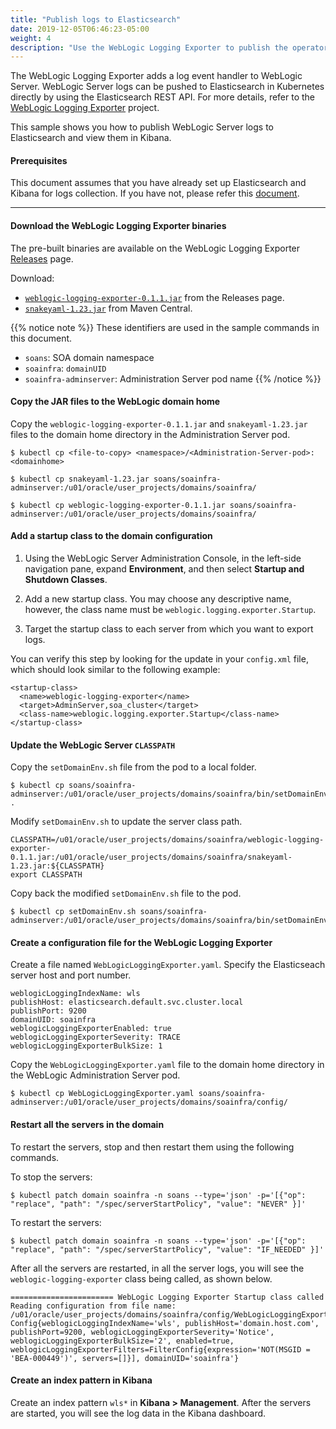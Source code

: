 ```yaml
---
title: "Publish logs to Elasticsearch"
date: 2019-12-05T06:46:23-05:00
weight: 4
description: "Use the WebLogic Logging Exporter to publish the operator and WebLogic Server logs to Elasticsearch."
---
```


The WebLogic Logging Exporter adds a log event handler to WebLogic Server. WebLogic Server logs can be pushed to Elasticsearch in Kubernetes directly
by using the Elasticsearch REST API. For more details, refer to the [WebLogic Logging Exporter](https://github.com/oracle/weblogic-logging-exporter) project.  

This sample shows you how to publish WebLogic Server logs to Elasticsearch and view them in Kibana.

#### Prerequisites

This document assumes that you have already set up Elasticsearch and Kibana for logs collection. If you have not, please refer this [document](https://github.com/oracle/weblogic-kubernetes-operator/blob/master/kubernetes/samples/scripts/elasticsearch-and-kibana/README.md).

---  

#### Download the WebLogic Logging Exporter binaries

The pre-built binaries are available on the WebLogic Logging Exporter [Releases](https://github.com/oracle/weblogic-logging-exporter/releases) page.  

Download:

* [`weblogic-logging-exporter-0.1.1.jar`](https://github.com/oracle/weblogic-logging-exporter/releases) from the Releases page.
* [`snakeyaml-1.23.jar`](https://search.maven.org/artifact/org.yaml/snakeyaml/1.23/bundle) from Maven Central.

{{% notice note %}} These identifiers are used in the sample commands in this document.

* `soans`: SOA domain namespace
* `soainfra`: `domainUID`
* `soainfra-adminserver`: Administration Server pod name
{{% /notice %}}

#### Copy the JAR files to the WebLogic domain home

Copy the `weblogic-logging-exporter-0.1.1.jar` and `snakeyaml-1.23.jar` files to the domain home directory in the Administration Server pod.

```
$ kubectl cp <file-to-copy> <namespace>/<Administration-Server-pod>:<domainhome>

```

```
$ kubectl cp snakeyaml-1.23.jar soans/soainfra-adminserver:/u01/oracle/user_projects/domains/soainfra/

$ kubectl cp weblogic-logging-exporter-0.1.1.jar soans/soainfra-adminserver:/u01/oracle/user_projects/domains/soainfra/
```

#### Add a startup class to the domain configuration

1. Using the WebLogic Server Administration Console, in the left-side navigation pane, expand **Environment**, and then select **Startup and Shutdown Classes**.

1. Add a new startup class. You may choose any descriptive name, however, the class name must be `weblogic.logging.exporter.Startup`.   

1. Target the startup class to each server from which you want to export logs.  

You can verify this step by looking for the update in your `config.xml` file, which should look similar to the following example:
```
<startup-class>
  <name>weblogic-logging-exporter</name>
  <target>AdminServer,soa_cluster</target>
  <class-name>weblogic.logging.exporter.Startup</class-name>
</startup-class>
```  

#### Update the WebLogic Server `CLASSPATH`

Copy the `setDomainEnv.sh` file from the pod to a local folder.  
```
$ kubectl cp soans/soainfra-adminserver:/u01/oracle/user_projects/domains/soainfra/bin/setDomainEnv.sh .
```  

Modify `setDomainEnv.sh` to update the server class path.  
```
CLASSPATH=/u01/oracle/user_projects/domains/soainfra/weblogic-logging-exporter-0.1.1.jar:/u01/oracle/user_projects/domains/soainfra/snakeyaml-1.23.jar:${CLASSPATH}
export CLASSPATH
```  

Copy back the modified `setDomainEnv.sh` file to the pod.  
```
$ kubectl cp setDomainEnv.sh soans/soainfra-adminserver:/u01/oracle/user_projects/domains/soainfra/bin/setDomainEnv.sh
```

#### Create a configuration file for the WebLogic Logging Exporter  

Create a file named `WebLogicLoggingExporter.yaml`. Specify the Elasticseach server host and port number.
```
weblogicLoggingIndexName: wls
publishHost: elasticsearch.default.svc.cluster.local
publishPort: 9200
domainUID: soainfra
weblogicLoggingExporterEnabled: true
weblogicLoggingExporterSeverity: TRACE
weblogicLoggingExporterBulkSize: 1
```  

Copy the `WebLogicLoggingExporter.yaml` file to the domain home directory in the WebLogic Administration Server pod.  
```
$ kubectl cp WebLogicLoggingExporter.yaml soans/soainfra-adminserver:/u01/oracle/user_projects/domains/soainfra/config/
```  

#### Restart all the servers in the domain

To restart the servers, stop and then restart them using the following commands.

To stop the servers:
```
$ kubectl patch domain soainfra -n soans --type='json' -p='[{"op": "replace", "path": "/spec/serverStartPolicy", "value": "NEVER" }]'

```

To restart the servers:
```
$ kubectl patch domain soainfra -n soans --type='json' -p='[{"op": "replace", "path": "/spec/serverStartPolicy", "value": "IF_NEEDED" }]'
```

After all the servers are restarted, in all the server logs, you will see the `weblogic-logging-exporter` class being called, as shown below.  
```
======================= WebLogic Logging Exporter Startup class called                                                 
Reading configuration from file name: /u01/oracle/user_projects/domains/soainfra/config/WebLogicLoggingExporter.yaml   
Config{weblogicLoggingIndexName='wls', publishHost='domain.host.com', publishPort=9200, weblogicLoggingExporterSeverity='Notice', weblogicLoggingExporterBulkSize='2', enabled=true, weblogicLoggingExporterFilters=FilterConfig{expression='NOT(MSGID = 'BEA-000449')', servers=[]}], domainUID='soainfra'}
```  

#### Create an index pattern in Kibana  
Create an index pattern `wls*` in **Kibana > Management**. After the servers are started, you will see the log data in the Kibana dashboard.  
